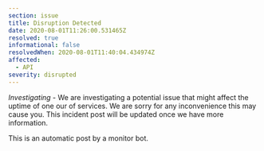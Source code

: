 ```yaml
---
section: issue
title: Disruption Detected
date: 2020-08-01T11:26:00.531465Z
resolved: true
informational: false
resolvedWhen: 2020-08-01T11:40:04.434974Z
affected:
  - API
severity: disrupted
---
```

*Investigating* - We are investigating a potential issue that might affect the uptime of one our of services. We are sorry for any inconvenience this may cause you. This incident post will be updated once we have more information.

This is an automatic post by a monitor bot.
        